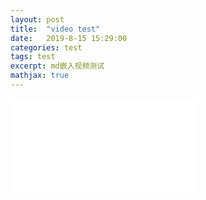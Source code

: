 ```yaml
---
layout: post
title:  "video test"
date:   2019-8-15 15:29:00
categories: test
tags: test
excerpt: md嵌入视频测试
mathjax: true
---
```


<!--视频 S-->
<div class="videoCon">
  <div class="videoF">
<!--这里填入从b站随机挑选一个视频，然后获取的引用代码-->
    <iframe src="//player.bilibili.com/player.html?aid=9784617&cid=16174673&page=1" scrolling="no" border="0" frameborder="no" framespacing="0" allowfullscreen="true"> 
    </iframe>
<!---->
  </div>
</div>
<!--视频 E-->